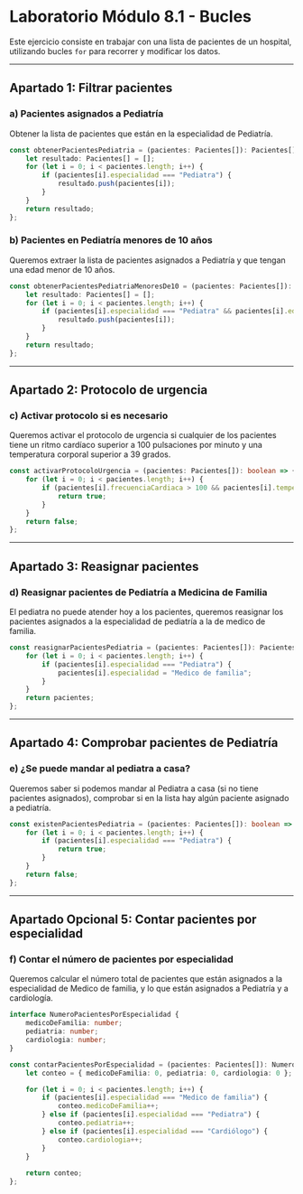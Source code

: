 # Laboratorio Módulo 8.1 - Bucles  

Este ejercicio consiste en trabajar con una lista de pacientes de un hospital, utilizando bucles `for` para recorrer y modificar los datos.  

---

## Apartado 1: Filtrar pacientes  

### a) Pacientes asignados a Pediatría  
Obtener la lista de pacientes que están en la especialidad de Pediatría.  

```typescript
const obtenerPacientesPediatria = (pacientes: Pacientes[]): Pacientes[] => {
    let resultado: Pacientes[] = [];
    for (let i = 0; i < pacientes.length; i++) {
        if (pacientes[i].especialidad === "Pediatra") {
            resultado.push(pacientes[i]);
        }
    }
    return resultado;
};

```

### b) Pacientes en Pediatría menores de 10 años
Queremos extraer la lista de pacientes asignados a Pediatría y que tengan una edad menor de 10 años.

```typescript
const obtenerPacientesPediatriaMenoresDe10 = (pacientes: Pacientes[]): Pacientes[] => {
    let resultado: Pacientes[] = [];
    for (let i = 0; i < pacientes.length; i++) {
        if (pacientes[i].especialidad === "Pediatra" && pacientes[i].edad < 10) {
            resultado.push(pacientes[i]);
        }
    }
    return resultado;
};
```

---

## Apartado 2: Protocolo de urgencia

### c) Activar protocolo si es necesario
Queremos activar el protocolo de urgencia si cualquier de los pacientes tiene un ritmo cardíaco superior a 100 pulsaciones por minuto y una temperatura corporal superior a 39 grados.

```typescript
const activarProtocoloUrgencia = (pacientes: Pacientes[]): boolean => {
    for (let i = 0; i < pacientes.length; i++) {
        if (pacientes[i].frecuenciaCardiaca > 100 && pacientes[i].temperatura > 39) {
            return true;
        }
    }
    return false;
};
```

---

## Apartado 3: Reasignar pacientes

### d) Reasignar pacientes de Pediatría a Medicina de Familia
El pediatra no puede atender hoy a los pacientes, queremos reasignar los pacientes asignados a la especialidad de pediatría a la de medico de familia.

```typescript
const reasignarPacientesPediatria = (pacientes: Pacientes[]): Pacientes[] => {
    for (let i = 0; i < pacientes.length; i++) {
        if (pacientes[i].especialidad === "Pediatra") {
            pacientes[i].especialidad = "Medico de familia";
        }
    }
    return pacientes;
};
```

---

## Apartado 4: Comprobar pacientes de Pediatría

### e) ¿Se puede mandar al pediatra a casa?
Queremos saber si podemos mandar al Pediatra a casa (si no tiene pacientes asignados), comprobar si en la lista hay algún paciente asignado a pediatría.

```typescript
const existenPacientesPediatria = (pacientes: Pacientes[]): boolean => {
    for (let i = 0; i < pacientes.length; i++) {
        if (pacientes[i].especialidad === "Pediatra") {
            return true;
        }
    }
    return false;
};
```

---

## Apartado Opcional 5: Contar pacientes por especialidad

### f) Contar el número de pacientes por especialidad
Queremos calcular el número total de pacientes que están asignados a la especialidad de Medico de familia, y lo que están asignados a Pediatría y a cardiología.

```typescript
interface NumeroPacientesPorEspecialidad {
    medicoDeFamilia: number;
    pediatria: number;
    cardiologia: number;
}

const contarPacientesPorEspecialidad = (pacientes: Pacientes[]): NumeroPacientesPorEspecialidad => {
    let conteo = { medicoDeFamilia: 0, pediatria: 0, cardiologia: 0 };

    for (let i = 0; i < pacientes.length; i++) {
        if (pacientes[i].especialidad === "Medico de familia") {
            conteo.medicoDeFamilia++;
        } else if (pacientes[i].especialidad === "Pediatra") {
            conteo.pediatria++;
        } else if (pacientes[i].especialidad === "Cardiólogo") {
            conteo.cardiologia++;
        }
    }
    
    return conteo;
};
```
